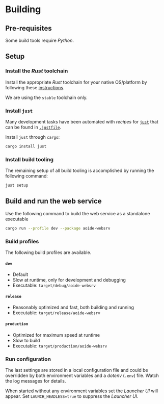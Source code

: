 <!-- SPDX-FileCopyrightText: Copyright (C) 2018-2023 Uwe Klotz <uwedotklotzatgmaildotcom> et al. -->
<!-- SPDX-License-Identifier: AGPL-3.0-or-later -->

# Building

## Pre-requisites

Some build tools require _Python_.

## Setup

### Install the _Rust_ toolchain

Install the appropriate _Rust_ toolchain for your native OS/platform
by following these [instructions](https://www.rust-lang.org/tools/install).

We are using the `stable` toolchain only.

### Install `just`

Many development tasks have been automated with _recipes_ for
[`just`](https://github.com/casey/just) that can be found in
[`.justfile`](.justfile).

Install `just` through `cargo`:

```sh
cargo install just
```

### Install build tooling

The remaining setup of all build tooling is accomplished by running the following command:

```sh
just setup
```

## Build and run the web service

Use the following command to build the web service as a standalone executable

```sh
cargo run --profile dev --package aoide-websrv
```

### Build profiles

The following build profiles are available.

#### `dev`

- Default
- Slow at runtime, only for development and debugging
- Executable: `target/debug/aoide-websrv`

#### `release`

- Reasonably optimized and fast, both building and running
- Executable: `target/release/aoide-websrv`

#### `production`

- Optimized for maximum speed at runtime
- Slow to build
- Executable: `target/production/aoide-websrv`

### Run configuration

The last settings are stored in a local configuration file and could
be overridden by both environment variables and a _dotenv_ (`.env`) file.
Watch the log messages for details.

When started without any environment variables set the _Launcher UI_
will appear. Set `LAUNCH_HEADLESS=true` to suppress the _Launcher UI_.
